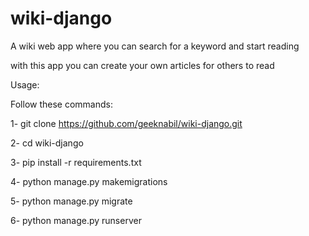 ﻿# wiki-django


A wiki web app where you can search for a keyword and start reading

with this app you can create your own articles for others to read 

Usage:

Follow these commands:

1- git clone https://github.com/geeknabil/wiki-django.git

2- cd wiki-django

3- pip install -r requirements.txt

4- python manage.py makemigrations

5- python manage.py migrate

6- python manage.py runserver

